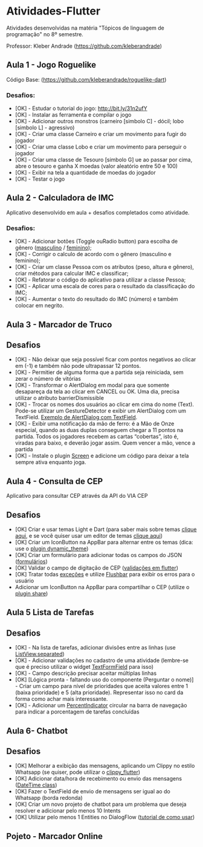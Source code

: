# Atividades-Flutter

Atividades desenvolvidas na matéria "Tópicos de linguagem de programação" no 8º semestre.

Professor: Kleber Andrade (https://github.com/kleberandrade)

## Aula 1 - Jogo Roguelike
Código Base: (https://github.com/kleberandrade/roguelike-dart)

### Desafios:

* [OK] - Estudar o tutorial do jogo: http://bit.ly/31n2ufY
* [OK] - Instalar as ferramenta e compilar o jogo
* [OK] - Adicionar outros monstros (carneiro [simbolo C] - dócil; lobo [simbolo L] - agressivo)
* [OK] - Criar uma classe Carneiro e criar um movimento para fugir do jogador
* [OK] - Criar uma classe Lobo e criar um movimento para perseguir o jogador
* [OK] - Criar uma classe de Tesouro [simbolo G] ue ao passar por cima, abre o tesouro e ganha X moedas (valor aleatório entre 50 e 100)
* [OK] - Exibir na tela a quantidade de moedas do jogador
* [OK] - Testar o jogo


## Aula 2 - Calculadora de IMC

Aplicativo desenvolvido em aula + desafios completados como atividade.

### Desafios:

*   [OK] - Adicionar botões (Toggle ouRadio button) para escolha de gênero ([masculino](https://indicedemassacorporal.com/movel/calculo-imc-masculino.html) / [feminino](https://indicedemassacorporal.com/movel/calculo-imc-feminino.html));
*   [OK] - Corrigir o calculo de acordo com o gênero (masculino e feminino);
*   [OK] - Criar um classe Pessoa com os atributos (peso, altura e gênero), criar métodos para calcular IMC e classificar;
*   [OK] - Refatorar o código do aplicativo para utilizar a classe Pessoa;
*   [OK] - Aplicar uma escala de cores para o resultado da classificação do IMC;
*   [OK] - Aumentar o texto do resultado do IMC (número) e também colocar em negrito.


## Aula 3 - Marcador de Truco

## Desafios


- [OK] - Não deixar que seja possível ficar com pontos negativos ao clicar em (-1) e também não pode ultrapassar 12 pontos.
- [OK] - Permitier de alguma forma que a partida seja reiniciada, sem zerar o número de vitórias
- [OK] - Transformar o AlertDialog em modal para que somente desapareça da tela ao clicar em CANCEL ou OK. Uma dia, precisa utilizar o atributo barrierDismissible
- [OK] - Trocar os nomes dos usuários ao clicar em cima do nome (Text). Pode-se utilizar um GestureDetector e exibir um AlertDialog com um TextField. [Exemplo de AlertDialog com TextField](https://inducesmile.com/google-flutter/how-to-add-textfield-input-in-an-alert-dialog-in-flutter/).
- [OK] - Exibir uma notificação da mão de ferro: é a Mão de Onze especial, quando as duas duplas conseguem chegar a 11 pontos na partida. Todos os jogadores recebem as cartas “cobertas”, isto é, viradas para baixo, e deverão jogar assim. Quem vencer a mão, vence a partida
- [OK] - Instale o plugin [Screen](https://pub.dev/packages/screen#-readme-tab-) e adicione um código para deixar a tela sempre ativa enquanto joga.


## Aula 4 - Consulta de CEP

Aplicativo para consultar CEP através da API do VIA CEP

## Desafios

-   [OK] Criar e usar temas Light e Dart (para saber mais sobre temas [clique aqui](https://flutter.dev/docs/cookbook/design/themes), e se você quiser usar um editor de temas [clique aqui](https://rxlabz.github.io/panache/#/))
-   [OK] Criar um IconButton na AppBar para alternar entre os temas (dica: use o [plugin dynamic_theme](https://pub.dev/packages/dynamic_theme))
-   [OK] Criar um formulário para adicionar todas os campos do JSON ([formulários](https://flutter.dev/docs/cookbook/forms))
-   [OK] Validar o campo de digitação de CEP ([validações em flutter](https://medium.com/@nitishk72/form-validation-in-flutter-d762fbc9212c))
-   [OK] Tratar todas [exceções](https://www.youtube.com/watch?v=qAzxZJ8NRwI) e utilize [Flushbar](https://pub.dev/packages/flushbar) para exibir os erros para o usuário
-   Adicionar um IconButton na AppBar para compartilhar o CEP (utilize o [plugin share](https://pub.dev/packages/share))


## Aula 5 Lista de Tarefas

## Desafios

- [OK] - Na lista de tarefas, adicionar divisões entre as linhas (use [ListView.separated](https://api.flutter.dev/flutter/widgets/ListView/ListView.separated.html))
- [OK] - Adicionar validações no cadastro de uma atividade (lembre-se que é preciso utilizar o widget [TextFormField](https://api.flutter.dev/flutter/material/TextFormField-class.html) para isso)
- [OK] - Campo descrição precisar aceitar múltiplas linhas
- [OK] [Lógica pronta - faltando uso do componente (Perguntar o nome)] - Criar um campo para nível de prioridades que aceita valores entre 1 (baixa prioridade) e 5 (alta prioridade). Representar isso no card da forma como achar mais interessante.
- [OK] - Adicionar um [PercentIndicator](https://pub.dev/packages/percent_indicator) circular na barra de navegação para indicar a porcentagem de tarefas concluídas

## Aula 6- Chatbot

## Desafios

- [OK] Melhorar a exibição das mensagens, aplicando um Clippy no estilo Whatsapp (se quiser, pode utilizar o [clippy_flutter](https://pub.dev/packages/clippy_flutter))
- [OK] Adicionar data/hora de recebimento ou envio das mensagens ([DateTime class](https://api.flutter.dev/flutter/dart-core/DateTime-class.html))
- [OK] Fazer o TextField de envio de mensagens ser igual ao do Whatsapp (borda redonda)
- [OK] Criar um novo projeto de chatbot para um problema que deseja resolver e adicionar pelo menos 10 Intents
- [OK] Utilizar pelo menos 1 Entities no DialogFlow ([tutorial de como usar](https://www.youtube.com/watch?v=3ePcMGW5cjo))

## Pojeto - Marcador Online
